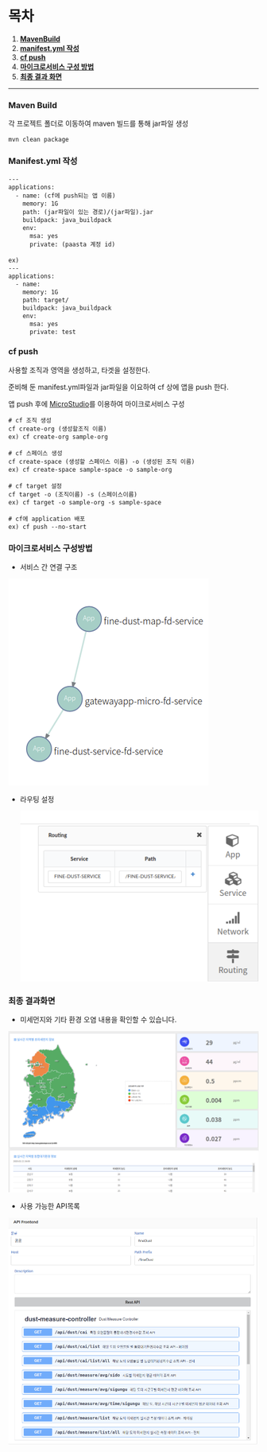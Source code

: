 # 목차

1. [**MavenBuild**](https://github.com/startupcloudplatform/fine-dust#maven-build)
2. [**manifest.yml 작성**](https://github.com/startupcloudplatform/fine-dust#manifestyml-작성)
3. [**cf push**](https://github.com/startupcloudplatform/fine-dust#cf-push)
4. [**마이크로서비스 구성 방법**](https://github.com/startupcloudplatform/fine-dust#마이크로서비스-구성방법)
5. [**최종 결과 화면**](https://github.com/startupcloudplatform/fine-dust#최종-결과-화면)



------

### Maven Build

각 프로젝트 폴더로 이동하여 maven 빌드를 통해 jar파일 생성

```
mvn clean package
```



### Manifest.yml 작성

```
---
applications:
  - name: (cf에 push되는 앱 이름)
    memory: 1G
    path: (jar파일이 있는 경로)/(jar파일).jar
    buildpack: java_buildpack
    env:
      msa: yes
      private: (paasta 계정 id)
      
ex)   
---
applications:
  - name: 
    memory: 1G
    path: target/
    buildpack: java_buildpack
    env:
      msa: yes
      private: test
```





### cf push

사용할 조직과 영역을 생성하고, 타겟을 설정한다.

 준비해 둔 manifest.yml파일과 jar파일을 이요하여 cf 상에 앱을 push 한다.

 앱 push 후에 [MicroStudio](http://203.245.1.101:8080/login)를 이용하여 마이크로서비스 구성

```
# cf 조직 생성
cf create-org (생성할조직 이름)
ex) cf create-org sample-org

# cf 스페이스 생성
cf create-space (생성할 스페이스 이름) -o (생성된 조직 이름)
ex) cf create-space sample-space -o sample-org

# cf target 설정
cf target -o (조직이름) -s (스페이스이름)
ex) cf target -o sample-org -s sample-space

# cf에 application 배포
ex) cf push --no-start
```





### 마이크로서비스 구성방법

- 서비스 간 연결 구조

![](./image/fine-dust-connect.png)

- 라우팅 설정

  ![](./image/route-fine-dust.png)





### 최종 결과화면

- 미세먼지와 기타 환경 오염 내용을 확인할 수 있습니다.

![](./image/finedust-result.png)



- 사용 가능한 API목록

![](./image/fine-dust-api.png)

